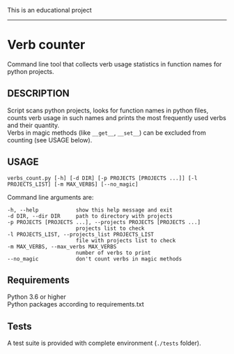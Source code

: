This is an educational project

---
# Verb counter
Command line tool that collects verb usage statistics in function names for python projects.

## DESCRIPTION
Script scans python projects, looks for function names in python files, counts verb usage in such names and prints the most frequently used verbs and their quantity.  
Verbs in magic methods (like `__get__`, `__set__`) can be excluded from counting (see USAGE below). 

## USAGE
`verbs_count.py [-h] [-d DIR] [-p PROJECTS [PROJECTS ...]] [-l PROJECTS_LIST] [-m MAX_VERBS] [--no_magic]`  

Command line arguments are:
```
-h, --help            show this help message and exit
-d DIR, --dir DIR     path to directory with projects
-p PROJECTS [PROJECTS ...], --projects PROJECTS [PROJECTS ...]
                      projects list to check
-l PROJECTS_LIST, --projects_list PROJECTS_LIST
                      file with projects list to check
-m MAX_VERBS, --max_verbs MAX_VERBS
                      number of verbs to print
--no_magic            don't count verbs in magic methods
```

## Requirements
Python 3.6 or higher  
Python packages according to requirements.txt

## Tests
A test suite is provided with complete environment (`./tests` folder).  

